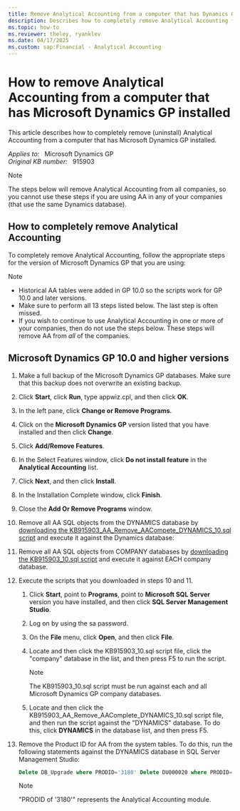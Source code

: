 ```yaml
---
title: Remove Analytical Accounting from a computer that has Dynamics GP installed
description: Describes how to completely remove Analytical Accounting from a computer that has Microsoft Dynamics GP installed.
ms.topic: how-to
ms.reviewer: theley, ryanklev
ms.date: 04/17/2025
ms.custom: sap:Financial - Analytical Accounting
---
```

# How to remove Analytical Accounting from a computer that has Microsoft Dynamics GP installed

This article describes how to completely remove (uninstall) Analytical Accounting from a computer that has Microsoft Dynamics GP installed.

_Applies to:_ &nbsp; Microsoft Dynamics GP  
_Original KB number:_ &nbsp; 915903

> [!NOTE]
> The steps below will remove Analytical Accounting from all companies, so you cannot use these steps if you are using AA in any of your companies (that use the same Dynamics database).

## How to completely remove Analytical Accounting

To completely remove Analytical Accounting, follow the appropriate steps for the version of Microsoft Dynamics GP that you are using:

> [!NOTE]
>
> - Historical AA tables were added in GP 10.0 so the scripts work for GP 10.0 and later versions.
> - Make sure to perform all 13 steps listed below. The last step is often missed.
> - If you wish to continue to use Analytical Accounting in one or more of your companies, then do not use the steps below. These steps will remove AA from *all* of the companies.

## Microsoft Dynamics GP 10.0 and higher versions

1. Make a full backup of the Microsoft Dynamics GP databases. Make sure that this backup does not overwrite an existing backup.
2. Click **Start**, click **Run**, type appwiz.cpl, and then click **OK**.
3. In the left pane, click **Change or Remove Programs**.
4. Click on the **Microsoft Dynamics GP** version listed that you have installed and then click **Change**.
5. Click **Add/Remove Features**.
6. In the Select Features window, click **Do not install feature** in the **Analytical Accounting** list.
7. Click **Next**, and then click **Install**.
8. In the Installation Complete window, click **Finish**.
9. Close the **Add Or Remove Programs** window.
10. Remove all AA SQL objects from the DYNAMICS database by [downloading the KB915903_AA_Remove_AACompete_DYNAMICS_10.sql script](https://mbs2.microsoft.com/fileexchange/?fileid=f642f40c-fdc2-4d9d-8d48-26c5583f0c6e) and execute it against the Dynamics database:

11. Remove all AA SQL objects from COMPANY databases by [downloading the KB915903_10.sql script](https://mbs2.microsoft.com/fileexchange/?fileid=2dd9a8ed-cf8d-449c-b20b-23f012ec532d) and execute it against EACH company database.

12. Execute the scripts that you downloaded in steps 10 and 11.
    1. Click **Start**, point to **Programs**, point to **Microsoft SQL Server** version you have installed, and then click **SQL Server Management Studio**.
    2. Log on by using the sa password.
    3. On the **File** menu, click **Open**, and then click **File**.
    4. Locate and then click the KB915903_10.sql script file, click the "company" database in the list, and then press F5 to run the script.  

        > [!NOTE]
        >  The KB915903_10.sql script must be run against each and all Microsoft Dynamics GP company databases.
    5. Locate and then click the KB915903_AA_Remove_AAComplete_DYNAMICS_10.sql script file, and then run the script against the "DYNAMICS" database. To do this, click **DYNAMICS** in the database list, and then press F5.

13. Remove the Product ID for AA from the system tables. To do this, run the following statements against the DYNAMICS database in SQL Server Management Studio:

    ```sql
    Delete DB_Upgrade where PRODID='3180' Delete DU000020 where PRODID='3180'
    ```

    > [!NOTE]
    > "PRODID of '3180'" represents the Analytical Accounting module.
